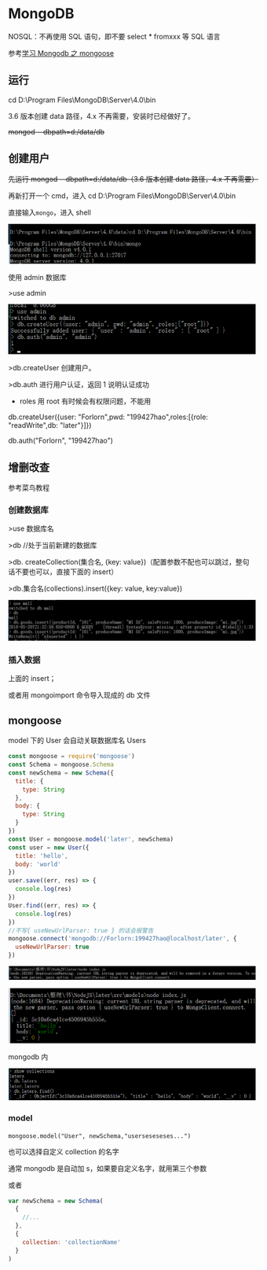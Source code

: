 # MongoDB

NOSQL：不再使用 SQL 语句，即不要 select \* fromxxx 等 SQL 语言

参考[学习 Mongodb 之 mongoose](https://juejin.im/entry/5927a3c0a22b9d005725c2a7)

## 运行

cd D:\\Program Files\\MongoDB\\Server\\4.0\\bin

3.6 版本创建 data 路径，4.x 不再需要，安装时已经做好了。

~~mongod --dbpath=d:/data/db~~

## 创建用户

~~先运行 mongod --dbpath=d:/data/db（3.6 版本创建 data 路径，4.x 不再需要）~~

再新打开一个 cmd，进入 cd D:\\Program Files\\MongoDB\\Server\\4.0\\bin

直接输入`mongo`，进入 shell

![](../images/e5445f42c7e589e0a8c118a57eda3536.png)

使用 admin 数据库

\>use admin

![](../images/16cae66d56e666531d9bc73fa367e494.png)

\>db.createUser 创建用户。

\>db.auth 进行用户认证，返回 1 说明认证成功

- roles 用 root 有时候会有权限问题，不能用

db.createUser({user: "Forlorn",pwd: "199427hao",roles:[{role: "readWrite",db:
"later"}]})

db.auth("Forlorn", "199427hao")

## 增删改查

参考菜鸟教程

### 创建数据库

\>use 数据库名

\>db //处于当前新建的数据库

\>db. createCollection(集合名, {key:
value})（配置参数不配也可以跳过，整句话不要也可以，直接下面的 insert）

\>db.集合名(collections).insert({key: value, key:value})

![](../images/74cf17137e0bd722aca33edb54ac51f2.png)

### 插入数据

上面的 insert；

或者用 mongoimport 命令导入现成的 db 文件

## mongoose

model 下的 User 会自动关联数据库名 Users

```js
const mongoose = require('mongoose')
const Schema = mongoose.Schema
const newSchema = new Schema({
  title: {
    type: String
  },
  body: {
    type: String
  }
})
const User = mongoose.model('later', newSchema)
const user = new User({
  title: 'hello',
  body: 'world'
})
user.save((err, res) => {
  console.log(res)
})
User.find((err, res) => {
  console.log(res)
})
//不写{ useNewUrlParser: true } 的话会报警告
mongoose.connect('mongodb://Forlorn:199427hao@localhost/later', {
  useNewUrlParser: true
})
```

![](../images/05f643a20b49f6c1956f0cc5b82582b8.png)

![](../images/75b0c639597bedfebe75b2020ec1ff6d.png)

mongodb 内

![](../images/bc02f08ad096cee3d6736a40257b3e57.png)

### model

`mongoose.model("User", newSchema,"userseseseses...")`

也可以选择自定义 collection 的名字

通常 mongodb 是自动加 s，如果要自定义名字，就用第三个参数

或者

```js
var newSchema = new Schema(
  {
    //...
  },
  {
    collection: 'collectionName'
  }
)
```
